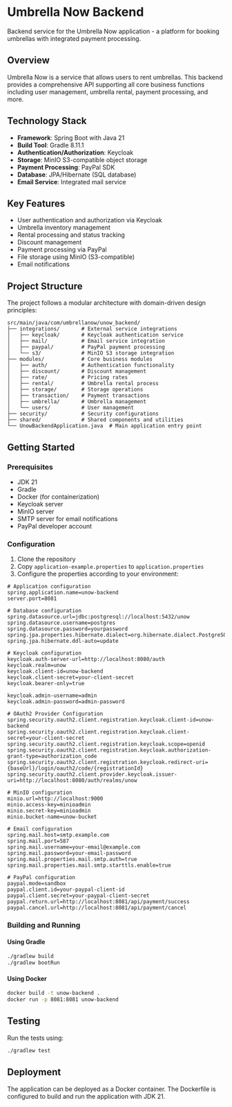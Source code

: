 # Umbrella Now Backend

Backend service for the Umbrella Now application - a platform for booking umbrellas with integrated payment processing.

## Overview

Umbrella Now is a service that allows users to rent umbrellas. This backend provides a comprehensive API supporting all core business functions including user management, umbrella rental, payment processing, and more.

## Technology Stack

- **Framework**: Spring Boot with Java 21
- **Build Tool**: Gradle 8.11.1
- **Authentication/Authorization**: Keycloak
- **Storage**: MinIO S3-compatible object storage
- **Payment Processing**: PayPal SDK
- **Database**: JPA/Hibernate (SQL database)
- **Email Service**: Integrated mail service

## Key Features

- User authentication and authorization via Keycloak
- Umbrella inventory management
- Rental processing and status tracking
- Discount management
- Payment processing via PayPal
- File storage using MinIO (S3-compatible)
- Email notifications

## Project Structure

The project follows a modular architecture with domain-driven design principles:

```
src/main/java/com/umbrellanow/unow_backend/
├── integrations/       # External service integrations
│   ├── keycloak/       # Keycloak authentication service
│   ├── mail/           # Email service integration
│   ├── paypal/         # PayPal payment processing
│   └── s3/             # MinIO S3 storage integration
├── modules/            # Core business modules
│   ├── auth/           # Authentication functionality
│   ├── discount/       # Discount management
│   ├── rate/           # Pricing rates
│   ├── rental/         # Umbrella rental process
│   ├── storage/        # Storage operations
│   ├── transaction/    # Payment transactions
│   ├── umbrella/       # Umbrella management
│   └── users/          # User management
├── security/           # Security configurations
├── shared/             # Shared components and utilities
└── UnowBackendApplication.java  # Main application entry point
```

## Getting Started

### Prerequisites

- JDK 21
- Gradle
- Docker (for containerization)
- Keycloak server
- MinIO server
- SMTP server for email notifications
- PayPal developer account

### Configuration

1. Clone the repository
2. Copy `application-example.properties` to `application.properties`
3. Configure the properties according to your environment:

```properties
# Application configuration
spring.application.name=unow-backend
server.port=8081

# Database configuration
spring.datasource.url=jdbc:postgresql://localhost:5432/unow
spring.datasource.username=postgres
spring.datasource.password=yourpassword
spring.jpa.properties.hibernate.dialect=org.hibernate.dialect.PostgreSQLDialect
spring.jpa.hibernate.ddl-auto=update

# Keycloak configuration
keycloak.auth-server-url=http://localhost:8080/auth
keycloak.realm=unow
keycloak.client-id=unow-backend
keycloak.client-secret=your-client-secret
keycloak.bearer-only=true

keycloak.admin-username=admin
keycloak.admin-password=admin-password

# OAuth2 Provider Configuration
spring.security.oauth2.client.registration.keycloak.client-id=unow-backend
spring.security.oauth2.client.registration.keycloak.client-secret=your-client-secret
spring.security.oauth2.client.registration.keycloak.scope=openid
spring.security.oauth2.client.registration.keycloak.authorization-grant-type=authorization_code
spring.security.oauth2.client.registration.keycloak.redirect-uri={baseUrl}/login/oauth2/code/{registrationId}
spring.security.oauth2.client.provider.keycloak.issuer-uri=http://localhost:8080/auth/realms/unow

# MinIO configuration
minio.url=http://localhost:9000
minio.access-key=minioadmin
minio.secret-key=minioadmin
minio.bucket-name=unow-bucket

# Email configuration
spring.mail.host=smtp.example.com
spring.mail.port=587
spring.mail.username=your-email@example.com
spring.mail.password=your-email-password
spring.mail.properties.mail.smtp.auth=true
spring.mail.properties.mail.smtp.starttls.enable=true

# PayPal configuration
paypal.mode=sandbox
paypal.client.id=your-paypal-client-id
paypal.client.secret=your-paypal-client-secret
paypal.return.url=http://localhost:8081/api/payment/success
paypal.cancel.url=http://localhost:8081/api/payment/cancel
```

### Building and Running

#### Using Gradle

```bash
./gradlew build
./gradlew bootRun
```

#### Using Docker

```bash
docker build -t unow-backend .
docker run -p 8081:8081 unow-backend
```

## Testing

Run the tests using:

```bash
./gradlew test
```

## Deployment

The application can be deployed as a Docker container. The Dockerfile is configured to build and run the application with JDK 21.
